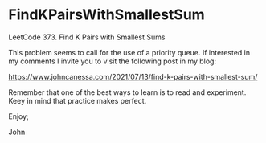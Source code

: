 # FindKPairsWithSmallestSum
LeetCode 373. Find K Pairs with Smallest Sums

This problem seems to call for the use of a priority queue.
If interested in my comments I invite you to visit the following
post in my blog:

https://www.johncanessa.com/2021/07/13/find-k-pairs-with-smallest-sum/

Remember that one of the best ways to learn is to read and experiment.
Keey in mind that practice makes perfect.

Enjoy;

John
